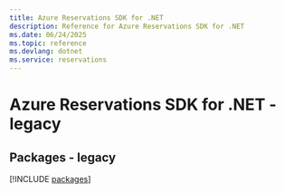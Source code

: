 ```yaml
---
title: Azure Reservations SDK for .NET
description: Reference for Azure Reservations SDK for .NET
ms.date: 06/24/2025
ms.topic: reference
ms.devlang: dotnet
ms.service: reservations
---
```

# Azure Reservations SDK for .NET - legacy
## Packages - legacy
[!INCLUDE [packages](reservations-index.md)]